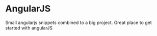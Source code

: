 # AngularJS
Small angularjs snippets combined to a big project. Great place to get started with angularJS
